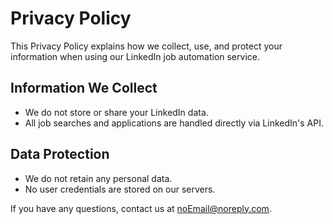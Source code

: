 # Privacy Policy

This Privacy Policy explains how we collect, use, and protect your information when using our LinkedIn job automation service.

## Information We Collect
- We do not store or share your LinkedIn data.
- All job searches and applications are handled directly via LinkedIn's API.

## Data Protection
- We do not retain any personal data.
- No user credentials are stored on our servers.

If you have any questions, contact us at noEmail@noreply.com.
